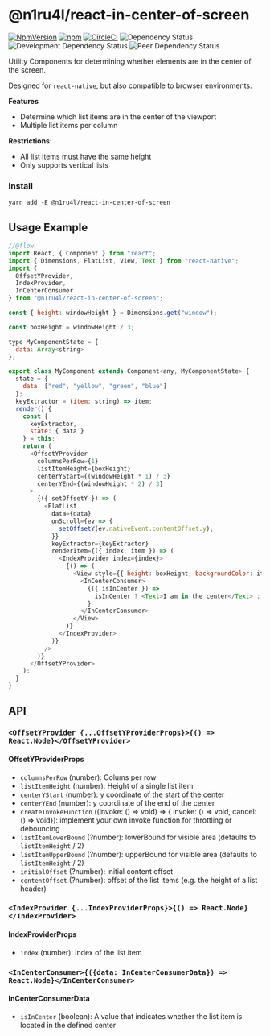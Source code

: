 # @n1ru4l/react-in-center-of-screen

[![NpmVersion](https://img.shields.io/npm/v/@n1ru4l/react-in-center-of-screen.svg)](https://www.npmjs.com/package/@n1ru4l/react-in-center-of-screen)
[![npm](https://img.shields.io/npm/dt/@n1ru4l/react-in-center-of-screen.svg)](https://www.npmjs.com/package/@n1ru4l/react-in-center-of-screen)
[![CircleCI](https://circleci.com/gh/n1ru4l/react-in-center-of-screen.svg?style=shield)](https://circleci.com/gh/n1ru4l/react-in-center-of-screen)
![Dependency Status](https://david-dm.org/n1ru4l/react-in-center-of-screen/status.svg)
![Development Dependency Status](https://david-dm.org/n1ru4l/react-in-center-of-screen/dev-status.svg)
![Peer Dependency Status](https://david-dm.org/n1ru4l/react-in-center-of-screen/peer-status.svg)

Utility Components for determining whether elements are in the center of the screen.

Designed for `react-native`, but also compatible to browser environments.

**Features**

- Determine which list items are in the center of the viewport
- Multiple list items per column

**Restrictions:**

- All list items must have the same height
- Only supports vertical lists

### Install

`yarn add -E @n1ru4l/react-in-center-of-screen`

## Usage Example

```js
//@flow
import React, { Component } from "react";
import { Dimensions, FlatList, View, Text } from "react-native";
import {
  OffsetYProvider,
  IndexProvider,
  InCenterConsumer
} from "@n1ru4l/react-in-center-of-screen";

const { height: windowHeight } = Dimensions.get("window");

const boxHeight = windowHeight / 3;

type MyComponentState = {
  data: Array<string>
};

export class MyComponent extends Component<any, MyComponentState> {
  state = {
    data: ["red", "yellow", "green", "blue"]
  };
  keyExtractor = (item: string) => item;
  render() {
    const {
      keyExtractor,
      state: { data }
    } = this;
    return (
      <OffsetYProvider
        columnsPerRow={1}
        listItemHeight={boxHeight}
        centerYStart={(windowHeight * 1) / 3}
        centerYEnd={(windowHeight * 2) / 3}
      >
        {({ setOffsetY }) => (
          <FlatList
            data={data}
            onScroll={ev => {
              setOffsetY(ev.nativeEvent.contentOffset.y);
            }}
            keyExtractor={keyExtractor}
            renderItem={({ index, item }) => (
              <IndexProvider index={index}>
                {() => (
                  <View style={{ height: boxHeight, backgroundColor: item }}>
                    <InCenterConsumer>
                      {({ isInCenter }) =>
                        isInCenter ? <Text>I am in the center</Text> : null
                      }
                    </InCenterConsumer>
                  </View>
                )}
              </IndexProvider>
            )}
          />
        )}
      </OffsetYProvider>
    );
  }
}
```

## API

### `<OffsetYProvider {...OffsetYProviderProps}>{() => React.Node}</OffsetYProvider>`

#### OffsetYProviderProps

- `columnsPerRow` (number): Colums per row
- `listItemHeight` (number): Height of a single list item
- `centerYStart` (number): y coordinate of the start of the center
- `centerYEnd` (number): y coordinate of the end of the center
- `createInvokeFunction` ((invoke: () => void) => { invoke: () => void, cancel: () => void}): implement your own invoke function for throttling or debouncing
- `listItemLowerBound` (?number): lowerBound for visible area (defaults to `listItemHeight` / 2)
- `listItemUpperBound` (?number): upperBound for visible area (defaults to `listItemHeight` / 2)
- `initialOffset` (?number): initial content offset
- `contentOffset` (?number): offset of the list items (e.g. the height of a list header)

### `<IndexProvider {...IndexProviderProps}>{() => React.Node}</IndexProvider>`

#### IndexProviderProps

- `index` (number): index of the list item

### `<InCenterConsumer>{({data: InCenterConsumerData}) => React.Node}</InCenterConsumer>`

#### InCenterConsumerData

- `isInCenter` (boolean): A value that indicates whether the list item is located in the defined center
